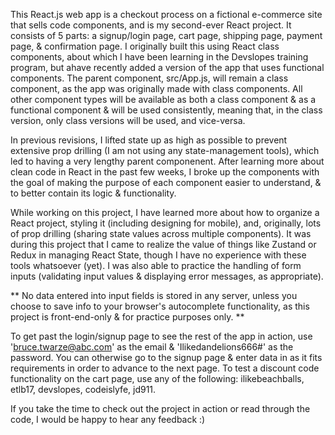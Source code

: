 This React.js web app is a checkout process on a fictional e-commerce site that sells code components, and is my second-ever React project. It consists of 5 parts: a signup/login page, cart page, shipping page, payment page, & confirmation page. I originally built this using React class components, about which I have been learning in the Devslopes training program, but ahave recently added a version of the app that uses functional components. The parent component, src/App.js, will remain a class component, as the app was originally made with class components. All other component types will be available as both a class component & as a functional component & will be used consistently, meaning that, in the class version, only class versions will be used, and vice-versa.

In previous revisions, I lifted state up as high as possible to prevent extensive prop drilling (I am not using any state-management tools), which led to having a very lengthy parent componenent. After learning more about clean code in React in the past few weeks, I broke up the components with the goal of making the purpose of each component easier to understand, & to better contain its logic & functionality.

While working on this project, I have learned more about how to organize a React project, styling it (including designing for mobile), and, originally, lots of prop drilling (sharing state values across multiple components). It was during this project that I came to realize the value of things like Zustand or Redux in managing React State, though I have no experience with these tools whatsoever (yet). I was also able to practice the handling of form inputs (validating input values & displaying error messages, as appropriate).

** No data entered into input fields is stored in any server, unless you choose to save info to your browser's autocomplete functionality, as this project is front-end-only & for practice purposes only. **

To get past the login/signup page to see the rest of the app in action, use 'bruce.twarze@abc.com' as the email & 'Ilikedandelions666#' as the password. You can otherwise go to the signup page & enter data in as it fits requirements in order to advance to the next page. To test a discount code functionality on the cart page, use any of the following: ilikebeachballs, etlb17, devslopes, codeislyfe, jd911.

If you take the time to check out the project in action or read through the code, I would be happy to hear any feedback :)
